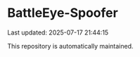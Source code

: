 # BattleEye-Spoofer

Last updated: 2025-07-17 21:44:15

This repository is automatically maintained.
